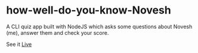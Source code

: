 # how-well-do-you-know-Novesh

A CLI  quiz app built with NodeJS which asks some questions about Novesh (me), answer them and check your score.

See it [Live](https://replit.com/@NoveshGoyal/howwelldoyouknowNovesh?embed=true)
